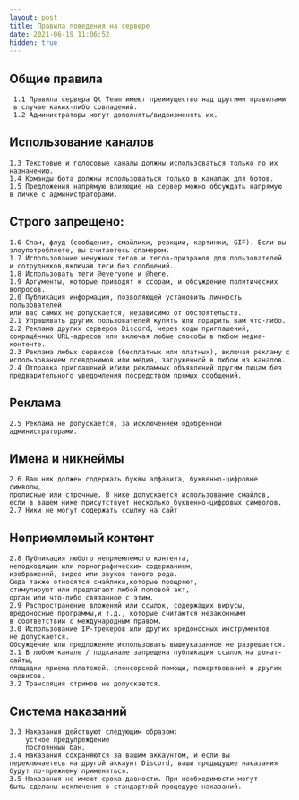 ```yaml
---
layout: post
title: Правила поведения на сервере
date: 2021-06-19 11:06:52
hidden: true
---
```


## Общие правила

     1.1 Правила сервера Qt Team имеют преимущество над другими правилами
     в случае каких-либо совпадений.
     1.2 Администраторы могут дополнять/видоизменять их.

## Использование каналов

    1.3 Текстовые и голосовые каналы должны использоваться только по их назначению.
    1.4 Команды бота должны использоваться только в каналах для ботов.
    1.5 Предложения напрямую влияющие на сервер можно обсуждать напрямую
    в личке с администраторами.

## Строго запрещено:

    1.6 Спам, флуд (сообщения, смайлики, реакции, картинки, GIF). Если вы 
    злоупотребляете, вы считаетесь спамером.
    1.7 Использование ненужных тегов и тегов-призраков для пользователей
    и сотрудников,включая теги без сообщений.
    1.8 Использовать теги @everyone и @here.
    1.9 Аргументы, которые приводят к ссорам, и обсуждение политических вопросов.
    2.0 Публикация информации, позволяющей установить личность пользователей
    или вас самих не допускается, независимо от обстоятельств.
    2.1 Упрашивать других пользователей купить или подарить вам что-либо.
    2.2 Реклама других серверов Discord, через коды приглашений,
    сокращённых URL-адресов или включая любые способы в любом медиа-контенте.
    2.3 Реклама любых сервисов (бесплатных или платных), включая рекламу с 
    использованием псевдонимов или медиа, загруженной в любом из каналов.
    2.4 Отправка приглашений и/или рекламных объявлений другим лицам без 
    предварительного уведомления посредством прямых сообщений.
 
## Реклама

    2.5 Реклама не допускается, за исключением одобренной администраторами.

## Имена и никнеймы

    2.6 Ваш ник должен содержать буквы алфавита, буквенно-цифровые символы,
    прописные или строчные. В нике допускается использование смайлов,
    если в вашем нике присутствует несколько буквенно-цифровых символов.
    2.7 Ники не могут содержать ссылку на сайт

## Неприемлемый контент

    2.8 Публикация любого неприемлемого контента, 
    неподходящим или порнографическим содержанием,
    изображений, видео или звуков такого рода. 
    Сюда также относятся смайлики,которые поощряют,
    стимулируют или предлагают любой половой акт,
    орган или что-либо связанное с этим.
    2.9 Распространение вложений или ссылок, содержащих вирусы,
    вредоносные программы,и т.д., которые считаются незаконными 
    в соответствии с международным правом.
    3.0 Использование IP-трекеров или других вредоносных инструментов
    не допускается.
    Обсуждение или предложение использовать вышеуказанное не разрешается.
    3.1 В любом канале / подканале запрещена публикация ссылок на донат-сайты,
    площадки приема платежей, спонсорской помощи, пожертвований и других сервисов.
    3.2 Трансляция стримов не допускается.

## Система наказаний

    3.3 Наказания действуют следующим образом:
        устное предупреждение
        постоянный бан.
    3.4 Наказания сохраняются за вашим аккаунтом, и если вы 
    переключаетесь на другой аккаунт Discord, ваши предыдущие наказания
    будут по-прежнему применяться.
    3.5 Наказания не имеют срока давности. При необходимости могут
    быть сделаны исключения в стандартной процедуре наказаний.


